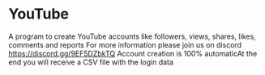 # YouTube
A program to create YouTube accounts like followers, views, shares, likes, comments and reports 
For more information please join us on discord https://discord.gg/9EF5DZbkTQ
Account creation is 100% automaticAt the end you will receive a CSV file with the login data
